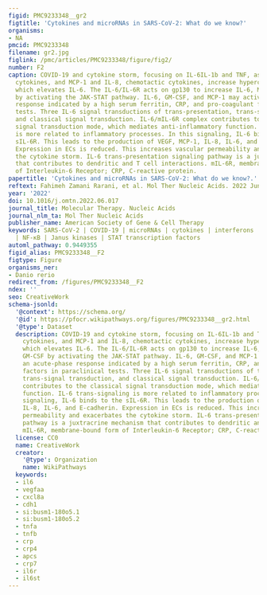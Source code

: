 ```yaml
---
figid: PMC9233348__gr2
figtitle: 'Cytokines and microRNAs in SARS-CoV-2: What do we know?'
organisms:
- NA
pmcid: PMC9233348
filename: gr2.jpg
figlink: /pmc/articles/PMC9233348/figure/fig2/
number: F2
caption: COVID-19 and cytokine storm, focusing on IL-6IL-1b and TNF, as acute-response
  cytokines, and MCP-1 and IL-8, chemotactic cytokines, increase hypercytokinemia,
  which elevates IL-6. The IL-6/IL-6R acts on gp130 to increase IL-6, MCP-1, and GM-CSF
  by activating the JAK-STAT pathway. IL-6, GM-CSF, and MCP-1 may activate an acute-phase
  response indicated by a high serum ferritin, CRP, and pro-coagulant factors in paraclinical
  tests. Three IL-6 signal transductions of trans-presentation, trans-signal transduction,
  and classical signal transduction. IL-6/mIL-6R complex contributes to the classical
  signal transduction mode, which mediates anti-inflammatory function. IL-6 trans-signaling
  is more related to inflammatory processes. In this signaling, IL-6 binds to the
  sIL-6R. This leads to the production of VEGF, MCP-1, IL-8, IL-6, and E-cadherin.
  Expression in ECs is reduced. This increases vascular permeability and exacerbates
  the cytokine storm. IL-6 trans-presentation signaling pathway is a juxtracrine mechanism
  that contributes to dendritic and T cell interactions. mIL-6R, membrane-bound form
  of Interleukin-6 Receptor; CRP, C-reactive protein.
papertitle: 'Cytokines and microRNAs in SARS-CoV-2: What do we know?.'
reftext: Fahimeh Zamani Rarani, et al. Mol Ther Nucleic Acids. 2022 Jun 25 ;29:219-242.
year: '2022'
doi: 10.1016/j.omtn.2022.06.017
journal_title: Molecular Therapy. Nucleic Acids
journal_nlm_ta: Mol Ther Nucleic Acids
publisher_name: American Society of Gene & Cell Therapy
keywords: SARS-CoV-2 | COVID-19 | microRNAs | cytokines | interferons | interleukins
  | NF-κB | Janus kinases | STAT transcription factors
automl_pathway: 0.9449355
figid_alias: PMC9233348__F2
figtype: Figure
organisms_ner:
- Danio rerio
redirect_from: /figures/PMC9233348__F2
ndex: ''
seo: CreativeWork
schema-jsonld:
  '@context': https://schema.org/
  '@id': https://pfocr.wikipathways.org/figures/PMC9233348__gr2.html
  '@type': Dataset
  description: COVID-19 and cytokine storm, focusing on IL-6IL-1b and TNF, as acute-response
    cytokines, and MCP-1 and IL-8, chemotactic cytokines, increase hypercytokinemia,
    which elevates IL-6. The IL-6/IL-6R acts on gp130 to increase IL-6, MCP-1, and
    GM-CSF by activating the JAK-STAT pathway. IL-6, GM-CSF, and MCP-1 may activate
    an acute-phase response indicated by a high serum ferritin, CRP, and pro-coagulant
    factors in paraclinical tests. Three IL-6 signal transductions of trans-presentation,
    trans-signal transduction, and classical signal transduction. IL-6/mIL-6R complex
    contributes to the classical signal transduction mode, which mediates anti-inflammatory
    function. IL-6 trans-signaling is more related to inflammatory processes. In this
    signaling, IL-6 binds to the sIL-6R. This leads to the production of VEGF, MCP-1,
    IL-8, IL-6, and E-cadherin. Expression in ECs is reduced. This increases vascular
    permeability and exacerbates the cytokine storm. IL-6 trans-presentation signaling
    pathway is a juxtracrine mechanism that contributes to dendritic and T cell interactions.
    mIL-6R, membrane-bound form of Interleukin-6 Receptor; CRP, C-reactive protein.
  license: CC0
  name: CreativeWork
  creator:
    '@type': Organization
    name: WikiPathways
  keywords:
  - il6
  - vegfaa
  - cxcl8a
  - cdh1
  - si:busm1-180o5.1
  - si:busm1-180o5.2
  - tnfa
  - tnfb
  - crp
  - crp4
  - apcs
  - crp7
  - il6r
  - il6st
---
```

